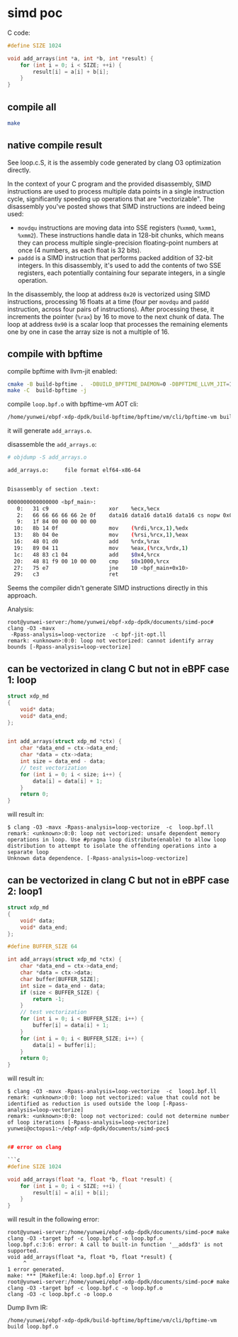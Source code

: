 # simd poc

C code:

```c
#define SIZE 1024

void add_arrays(int *a, int *b, int *result) {
    for (int i = 0; i < SIZE; ++i) {
        result[i] = a[i] + b[i];
    }
}
```

## compile all

```sh
make
```

## native compile result

See loop.c.S, it is the assembly code generated by clang O3 optimization directly.

In the context of your C program and the provided disassembly, SIMD instructions are used to process multiple data points in a single instruction cycle, significantly speeding up operations that are "vectorizable". The disassembly you've posted shows that SIMD instructions are indeed being used:

- `movdqu` instructions are moving data into SSE registers (`%xmm0`, `%xmm1`, `%xmm2`). These instructions handle data in 128-bit chunks, which means they can process multiple single-precision floating-point numbers at once (4 numbers, as each float is 32 bits).
- `paddd` is a SIMD instruction that performs packed addition of 32-bit integers. In this disassembly, it's used to add the contents of two SSE registers, each potentially containing four separate integers, in a single operation.

In the disassembly, the loop at address `0x20` is vectorized using SIMD instructions, processing 16 floats at a time (four per `movdqu` and `paddd` instruction, across four pairs of instructions). After processing these, it increments the pointer (`%rax`) by 16 to move to the next chunk of data. The loop at address `0x90` is a scalar loop that processes the remaining elements one by one in case the array size is not a multiple of 16.

## compile with bpftime

compile bpftime with llvm-jit enabled:

```sh
cmake -B build-bpftime .  -DBUILD_BPFTIME_DAEMON=0 -DBPFTIME_LLVM_JIT=1
make -C  build-bpftime -j
```

compile `loop.bpf.o` with bpftime-vm AOT cli:

```sh
/home/yunwei/ebpf-xdp-dpdk/build-bpftime/bpftime/vm/cli/bpftime-vm build loop.bpf.o
```

it will generate `add_arrays.o`.

disassemble the `add_arrays.o`:

```sh
# objdump -S add_arrays.o 

add_arrays.o:     file format elf64-x86-64


Disassembly of section .text:

0000000000000000 <bpf_main>:
   0:   31 c9                   xor    %ecx,%ecx
   2:   66 66 66 66 66 2e 0f    data16 data16 data16 data16 cs nopw 0x0(%rax,%rax,1)
   9:   1f 84 00 00 00 00 00 
  10:   8b 14 0f                mov    (%rdi,%rcx,1),%edx
  13:   8b 04 0e                mov    (%rsi,%rcx,1),%eax
  16:   48 01 d0                add    %rdx,%rax
  19:   89 04 11                mov    %eax,(%rcx,%rdx,1)
  1c:   48 83 c1 04             add    $0x4,%rcx
  20:   48 81 f9 00 10 00 00    cmp    $0x1000,%rcx
  27:   75 e7                   jne    10 <bpf_main+0x10>
  29:   c3                      ret
```

Seems the compiler didn't generate SIMD instructions directly in this approach.

Analysis:

```console
root@yunwei-server:/home/yunwei/ebpf-xdp-dpdk/documents/simd-poc# clang -O3 -mavx
 -Rpass-analysis=loop-vectorize  -c bpf-jit-opt.ll
remark: <unknown>:0:0: loop not vectorized: cannot identify array bounds [-Rpass-analysis=loop-vectorize]
```

## can be vectorized in clang C but not in eBPF case 1: loop

```c
struct xdp_md
{
	void* data;
	void* data_end;
};


int add_arrays(struct xdp_md *ctx) {
    char *data_end = ctx->data_end;
	char *data = ctx->data;
    int size = data_end - data;
    // test vectorization
    for (int i = 0; i < size; i++) {
        data[i] = data[i] + 1;
    }
    return 0;
}
```

will result in:

```console
$ clang -O3 -mavx -Rpass-analysis=loop-vectorize  -c  loop.bpf.ll
remark: <unknown>:0:0: loop not vectorized: unsafe dependent memory operations in loop. Use #pragma loop distribute(enable) to allow loop distribution to attempt to isolate the offending operations into a separate loop
Unknown data dependence. [-Rpass-analysis=loop-vectorize]
```


## can be vectorized in clang C but not in eBPF case 2: loop1

```c
struct xdp_md
{
	void* data;
	void* data_end;
};

#define BUFFER_SIZE 64

int add_arrays(struct xdp_md *ctx) {
    char *data_end = ctx->data_end;
	char *data = ctx->data;
    char buffer[BUFFER_SIZE];
    int size = data_end - data;
    if (size < BUFFER_SIZE) {
        return -1;
    }
    // test vectorization
    for (int i = 0; i < BUFFER_SIZE; i++) {
        buffer[i] = data[i] + 1;
    }
    for (int i = 0; i < BUFFER_SIZE; i++) {
        data[i] = buffer[i];
    }
    return 0;
}

```

will result in:

```console
$ clang -O3 -mavx -Rpass-analysis=loop-vectorize  -c  loop1.bpf.ll
remark: <unknown>:0:0: loop not vectorized: value that could not be identified as reduction is used outside the loop [-Rpass-analysis=loop-vectorize]
remark: <unknown>:0:0: loop not vectorized: could not determine number of loop iterations [-Rpass-analysis=loop-vectorize]
yunwei@octopus1:~/ebpf-xdp-dpdk/documents/simd-poc$ 
```

```c

## error on clang

```c
#define SIZE 1024

void add_arrays(float *a, float *b, float *result) {
    for (int i = 0; i < SIZE; ++i) {
        result[i] = a[i] + b[i];
    }
}

```

will result in the following error:

```console
root@yunwei-server:/home/yunwei/ebpf-xdp-dpdk/documents/simd-poc# make
clang -O3 -target bpf -c loop.bpf.c -o loop.bpf.o
loop.bpf.c:3:6: error: A call to built-in function '__addsf3' is not supported.
void add_arrays(float *a, float *b, float *result) {
     ^
1 error generated.
make: *** [Makefile:4: loop.bpf.o] Error 1
root@yunwei-server:/home/yunwei/ebpf-xdp-dpdk/documents/simd-poc# make
clang -O3 -target bpf -c loop.bpf.c -o loop.bpf.o
clang -O3 -c loop.bpf.c -o loop.o
```

Dump llvm IR:

```console
/home/yunwei/ebpf-xdp-dpdk/build-bpftime/bpftime/vm/cli/bpftime-vm build loop.bpf.o
```
